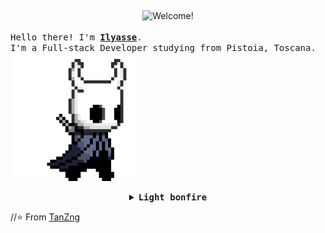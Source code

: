 <p align="center">
  <br>
  <div align="center" width="50">

<img src="[https://www.canva.com/design/DAF2xJvCvd0/QotaH6IG5p9H8dkQr9EqVQ/watch?utm_content=DAF2xJvCvd0&utm_campaign=designshare&utm_medium=link&utm_source=editor]" alt="Welcome!" width="300"/>

</div>
<br>
  <samp>
    Hello there! I'm <b><a rel="nofollow noopener noreferrer" target="_blank" href="https://tanx.dev">Ilyasse</a></b>.
    <br>I'm a Full-stack Developer studying from Pistoia, Toscana.<br>

</samp>

  <img src="https://raw.githubusercontent.com/TanZng/TanZng/master/assets/hollor_knight3.gif" width="200"/>

</p>


<details align="center">

<summary> <b> <samp> Light bonfire </samp></b></summary>
<samp>
 <b><h2 style="color: #fc6203">B O N F I R E &nbsp; L I T !</h2> </b>

<img src="https://raw.githubusercontent.com/TanZng/TanZng/master/assets/bonefire.gif" width="200"/>

Current Project: <a href="https://github.com/TanZng/dijkstras-shortest-path">Dijkstra's shortest path visualizer.</a>

<p align="center">
 <a href="www.linkedin.com/in/ilyasse-laaraj-b838a32a4" target="_blank"><img src="https://img.shields.io/badge/LinkedIn-%230077B5.svg?&style=flat-square&logo=linkedin&logoColor=white" alt="LinkedIn"></a>
<a href="[https://www.instagram.com/absphreak](https://instagram.com/ilyasse_laaraj?igshid=NGVhN2U2NjQ0Yg==)" target="_blank"><img src="https://img.shields.io/badge/Instagram-%23E4405F.svg?&style=flat-square&logo=instagram&logoColor=white" alt="Instagram"></a>
</p> 

</samp>
</details>

//⭐️ From [TanZng](https://github.com/TanZng)
